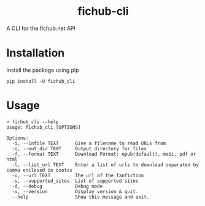 <h1 align="center">fichub-cli</h1>

A CLI for the fichub.net API<br>

# Installation

Install the package using pip

```
pip install -U fichub_cli
```

# Usage

```
> fichub_cli --help
Usage: fichub_cli [OPTIONS]

Options:
  -i, --infile TEXT      Give a filename to read URLs from
  -o, --out_dir TEXT     Output directory for files
  -f, --format TEXT      Download Format: epub(default), mobi, pdf or html
  -l, --list_url TEXT    Enter a list of urls to download separated by comma enclosed in quotes
  -u, --url TEXT         The url of the fanfiction
  -s, --supported_sites  List of supported sites
  -d, --debug            Debug mode
  -v, --version          Display version & quit.
  --help                 Show this message and exit.
```
